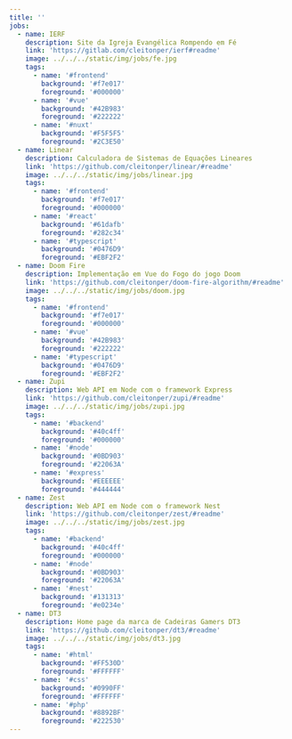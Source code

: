 ```yaml
---
title: ''
jobs:
  - name: IERF
    description: Site da Igreja Evangélica Rompendo em Fé
    link: 'https://gitlab.com/cleitonper/ierf#readme'
    image: ../../../static/img/jobs/fe.jpg
    tags:
      - name: '#frontend'
        background: '#f7e017'
        foreground: '#000000'
      - name: '#vue'
        background: '#42B983'
        foreground: '#222222'
      - name: '#nuxt'
        background: '#F5F5F5'
        foreground: '#2C3E50'
  - name: Linear
    description: Calculadora de Sistemas de Equações Lineares
    link: 'https://github.com/cleitonper/linear/#readme'
    image: ../../../static/img/jobs/linear.jpg
    tags:
      - name: '#frontend'
        background: '#f7e017'
        foreground: '#000000'
      - name: '#react'
        background: '#61dafb'
        foreground: '#282c34'
      - name: '#typescript'
        background: '#0476D9'
        foreground: '#EBF2F2'
  - name: Doom Fire
    description: Implementação em Vue do Fogo do jogo Doom
    link: 'https://github.com/cleitonper/doom-fire-algorithm/#readme'
    image: ../../../static/img/jobs/doom.jpg
    tags:
      - name: '#frontend'
        background: '#f7e017'
        foreground: '#000000'
      - name: '#vue'
        background: '#42B983'
        foreground: '#222222'
      - name: '#typescript'
        background: '#0476D9'
        foreground: '#EBF2F2'
  - name: Zupi
    description: Web API em Node com o framework Express
    link: 'https://github.com/cleitonper/zupi/#readme'
    image: ../../../static/img/jobs/zupi.jpg
    tags:
      - name: '#backend'
        background: '#40c4ff'
        foreground: '#000000'
      - name: '#node'
        background: '#0BD903'
        foreground: '#22063A'
      - name: '#express'
        background: '#EEEEEE'
        foreground: '#444444'
  - name: Zest
    description: Web API em Node com o framework Nest
    link: 'https://github.com/cleitonper/zest/#readme'
    image: ../../../static/img/jobs/zest.jpg
    tags:
      - name: '#backend'
        background: '#40c4ff'
        foreground: '#000000'
      - name: '#node'
        background: '#0BD903'
        foreground: '#22063A'
      - name: '#nest'
        background: '#131313'
        foreground: '#e0234e'
  - name: DT3
    description: Home page da marca de Cadeiras Gamers DT3
    link: 'https://github.com/cleitonper/dt3/#readme'
    image: ../../../static/img/jobs/dt3.jpg
    tags:
      - name: '#html'
        background: '#FF530D'
        foreground: '#FFFFFF'
      - name: '#css'
        background: '#0990FF'
        foreground: '#FFFFFF'
      - name: '#php'
        background: '#8892BF'
        foreground: '#222530'
---
```


